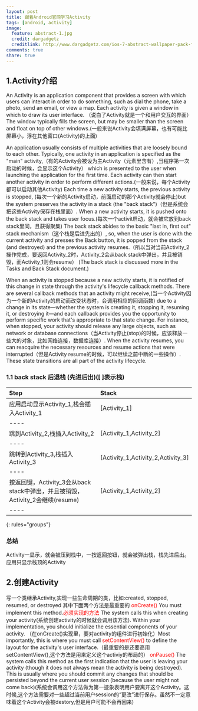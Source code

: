 ```yaml
---
layout: post
title: 跟着Android官网学习Activity
tags: [android, activity]
image:
  feature: abstract-1.jpg
  credit: dargadgetz
  creditlink: http://www.dargadgetz.com/ios-7-abstract-wallpaper-pack-for-iphone-5-and-ipod-touch-retina/
comments: true
share: true
---
```



## 1.Activity介绍 ##

An Activity is an application component that provides a screen with which users can interact in order to do something, such as dial the phone, take a photo, send an email, or view a map. Each activity is given a window in which to draw its user interface. （说白了Activity就是一个和用户交互的界面） The window typically fills the screen, but may be smaller than the screen and float on top of other windows.(一般来说Activity会填满屏幕，也有可能比屏幕小，浮在其他窗口(Activity)的上面)

An application usually consists of multiple activities that are loosely bound to each other. Typically, one activity in an application is specified as the "main" activity,（有的Activity会被设为主Activity（<Activiy>元素里含有<intent-filter>）,当程序第一次启动的时候，会显示这个Activity） which is presented to the user when launching the application for the first time. Each activity can then start another activity in order to perform different actions.(一般来说，每个Activity都可以启动其他Activity) Each time a new activity starts, the previous activity is stopped, (每次一个新的Activity启动，前面启动的那个Activity就会停止)but the system preserves the activity in a stack (the "back stack")（但是系统会把这些Activity保存在栈里面）. When a new activity starts, it is pushed onto the back stack and takes user focus.(每次一个activit启动，就会被它放到back stack里同，且获得聚集) The back stack abides to the basic "last in, first out" stack mechanism（这个栈是后进先出的）, so, when the user is done with the current activity and presses the Back button, it is popped from the stack (and destroyed) and the previous activity resumes.（所以当对当前Activity_2操作完成，要返回Activity_2时，Activity_2会从back stack中弹出，并且被销毁，而Activity_1则会resume） (The back stack is discussed more in the Tasks and Back Stack document.)

When an activity is stopped because a new activity starts, it is notified of this change in state through the activity's lifecycle callback methods. There are several callback methods that an activity might receive,(当一个Activity因为一个新的Activity的启动而改变状态时，会调用相应的回调函数) due to a change in its state—whether the system is creating it, stopping it, resuming it, or destroying it—and each callback provides you the opportunity to perform specific work that's appropriate to that state change. For instance, when stopped, your activity should release any large objects, such as network or database connections（当Activity停止(stop)的时候，应该释放一些大的对象，比如网络连接，数据库连接）. When the activity resumes, you can reacquire the necessary resources and resume actions that were interrupted（但是Activity resume的时候，可以继续之前中断的一些操作）. These state transitions are all part of the activity lifecycle.


### 1.1  back stack 后退栈 (先进后出)([ ]表示栈)

| Step        | Stack           |                
|:------------- |:-------------|
| 应用启动显示Activity_1,栈会插入Activity_1      | [Activity_1] |
|----
| 跳到Activity_2,栈插入Activity_2      | [Activity_1,Activity_2]     |
|----
| 跳转到Activity_3,栈插入Activity_3 | [Activity_1,Activity_2,Activity_3]      |
|----
| 按返回键，Activity_3会从back stack中弹出，并且被销毁，Activity_2会继续(resume) | [Activity_1,Activity_2]      |
|----
{: rules="groups"}

### 总结 ###
Activity一显示，就会被压到栈中，一按返回按钮，就会被弹出栈，栈先进后出。应用只显示栈顶的Activity

## 2.创建Activity

写一个类继承Activity,实现一些生命周期的类，比如:created, stopped, resumed, or destroyed
其中下面两个方法是最重要的
 <font color='red'>onCreate()</font>
You must implement this method.<font color='red'>必须实现的方法</font> The system calls this when creating your activity(系统创建activity的时候就会调用该方法). Within your implementation, you should initialize the essential components of your activity. （在onCreate()实现里，要对activity的组件进行初始化）Most importantly, this is where you must call <font color='red'>setContentView()</font> to define the layout for the activity's user interface.（最重要的是还要高用setContentView(),这个方法是用来定义这个activiy的布局的）
<font color='red'>onPause()</font>
The system calls this method as the first indication that the user is leaving your activity (though it does not always mean the activity is being destroyed). This is usually where you should commit any changes that should be persisted beyond the current user session (because the user might not come back)(系统会调用这个方法做为第一迹象表明用户要离开这个Activity。这时候,这个方法需要对一些超过当前用户session的“更改”进行保存。虽然不一定意味着这个Activity会被destory,但是用户可能不会再回来)
